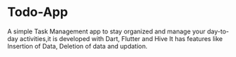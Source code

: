 # Todo-App
A simple Task Management app to stay organized and manage your day-to-day activities,it is developed with Dart, Flutter and Hive 
It has features like Insertion of Data, Deletion of data and updation.
